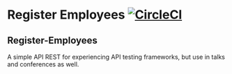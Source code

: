 # Register Employees [![CircleCI](https://circleci.com/gh/fredmoreira/register-employees.svg?style=svg)](https://circleci.com/gh/fredmoreira/register-employees)

## Register-Employees
A simple API REST for experiencing API testing frameworks, but use in talks and conferences as well.
